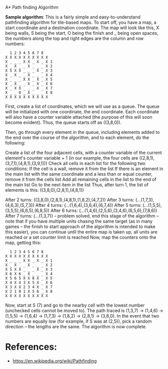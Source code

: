  A* Path finding Algorithm

**Sample algorithm**:
This is a fairly simple and easy-to-understand pathfinding algorithm for tile-based maps. To start off, you have a map, a start coordinate and a destination coordinate. The map will look like this, X being walls, S being the start, O being the finish and _ being open spaces, the numbers along the top and right edges are the column and row numbers:

```
  1 2 3 4 5 6 7 8
X X X X X X X X X X
X _ _ _ X X _ X _ X 1
X _ X _ _ X _ _ _ X 2
X S X X _ _ _ X _ X 3
X _ X _ _ X _ _ _ X 4
X _ _ _ X X _ X _ X 5
X _ X _ _ X _ X _ X 6
X _ X X _ _ _ X _ X 7
X _ _ O _ X _ _ _ X 8
X X X X X X X X X X
```

First, create a list of coordinates, which we will use as a queue. The queue will be initialized with one coordinate, the end coordinate. Each coordinate will also have a counter variable attached (the purpose of this will soon become evident). Thus, the queue starts off as ((3,8,0)).

Then, go through every element in the queue, including elements added to the end over the course of the algorithm, and to each element, do the following:

Create a list of the four adjacent cells, with a counter variable of the current element's counter variable + 1 (in our example, the four cells are ((2,8,1),(3,7,1),(4,8,1),(3,9,1)))
Check all cells in each list for the following two conditions:
If the cell is a wall, remove it from the list
If there is an element in the main list with the same coordinate and a less than or equal counter, remove it from the cells list
Add all remaining cells in the list to the end of the main list
Go to the next item in the list
Thus, after turn 1, the list of elements is this: ((3,8,0),(2,8,1),(4,8,1))

After 2 turns: ((3,8,0),(2,8,1),(4,8,1),(1,8,2),(4,7,2))
After 3 turns: (...(1,7,3),(4,6,3),(5,7,3))
After 4 turns: (...(1,6,4),(3,6,4),(6,7,4))
After 5 turns: (...(1,5,5),(3,5,5),(6,6,5),(6,8,5))
After 6 turns: (...(1,4,6),(2,5,6),(3,4,6),(6,5,6),(7,8,6))
After 7 turns: (...(1,3,7)) – problem solved, end this stage of the algorithm – note that if you have multiple units chasing the same target (as in many games – the finish to start approach of the algorithm is intended to make this easier), you can continue until the entire map is taken up, all units are reached or a set counter limit is reached
Now, map the counters onto the map, getting this:
```
  1 2 3 4 5 6 7 8
X X X X X X X X X X
X _ _ _ X X _ X _ X 1
X _ X _ _ X _ _ _ X 2
X S X X _ _ _ X _ X 3
X 6 X 6 _ X _ _ _ X 4
X 5 6 5 X X 6 X _ X 5
X 4 X 4 3 X 5 X _ X 6
X 3 X X 2 3 4 X _ X 7
X 2 1 0 1 X 5 6 _ X 8
X X X X X X X X X X
```
Now, start at S (7) and go to the nearby cell with the lowest number (unchecked cells cannot be moved to). The path traced is (1,3,7) -> (1,4,6) -> (1,5,5) -> (1,6,4) -> (1,7,3) -> (1,8,2) -> (2,8,1) -> (3,8,0). In the event that two numbers are equally low (for example, if S was at (2,5)), pick a random direction – the lengths are the same. The algorithm is now complete.


# References:
* https://en.wikipedia.org/wiki/Pathfinding
